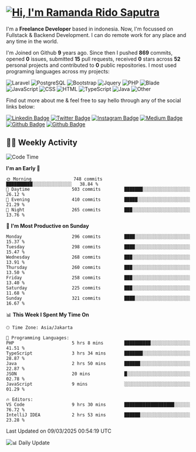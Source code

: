 # [![Hi, I'm Ramanda Rido Saputra](https://readme-typing-svg.herokuapp.com?size=24&vCenter=true&lines=%F0%9F%91%8B+Hi%2C+I'm+Ramanda+Rido+Saputra+;%F0%9F%92%BB+Fullstack+Web+Developer+)](https://git.io/typing-svg)

I'm a **Freelance Developer** based in indonesia. Now, I'm focussed on Fullstack & Backend Development. I can do remote work for any place and any time in the world.

I'm Joined on Github **9** years ago. Since then I pushed **869** commits, opened **0** issues, submitted **15** pull requests, received **0** stars across **52** personal projects and contributed to **0** public repositories.
I most used programing languages across my projects:

![Laravel](https://img.shields.io/badge/Laravel-FF2D20?flat&logo=laravel&logoColor=white)
![PostgreSQL](https://img.shields.io/badge/PostgreSQL-316192?flat&logo=postgresql&logoColor=white)
![Bootstrap](https://img.shields.io/badge/Bootstrap-563D7C?flat&logo=bootstrap&logoColor=white)
![Jquery](https://img.shields.io/badge/jQuery-0769AD?flat&logo=jquery&logoColor=white)
![PHP](https://img.shields.io/badge/-PHP-%234F5D95?style=flat&logo=PHP&logoColor=white)
![Blade](https://img.shields.io/badge/-Blade-%23f7523f?style=flat&logo=Blade&logoColor=white)
![JavaScript](https://img.shields.io/badge/-JavaScript-%23f1e05a?style=flat&logo=JavaScript&logoColor=white)
![CSS](https://img.shields.io/badge/-CSS-%23663399?style=flat&logo=CSS&logoColor=white)
![HTML](https://img.shields.io/badge/-HTML-%23e34c26?style=flat&logo=HTML&logoColor=white)
![TypeScript](https://img.shields.io/badge/-TypeScript-%233178c6?style=flat&logo=TypeScript&logoColor=white)
![Java](https://img.shields.io/badge/-Java-%23b07219?style=flat&logo=Java&logoColor=white)
![Other](https://img.shields.io/badge/-Other-%23ededed?style=flat&logo=Other&logoColor=white)

Find out more about me & feel free to say hello through any of the social links below:

[![Linkedin Badge](https://img.shields.io/badge/-ramandaaridogh-blue?style=flat&logo=Linkedin&logoColor=white&link=https://www.linkedin.com/in/ramanda-rido-saputra/)](https://www.linkedin.com/in/ramanda-rido-saputra/)
[![Twitter Badge](https://img.shields.io/badge/-ramandaaridogh-%231DA1F2.svg?style=flat&logo=twitter&logoColor=white&link=https://www.twitter.com/ramandaaridogh)](https://www.twitter.com/ramandaaridogh/)
[![Instagram Badge](https://img.shields.io/badge/-ramandaaridogh-purple?style=flat&logo=instagram&logoColor=white&link=https://instagram.com/ramandaaridogh_/)](https://instagram.com/ramandaaridogh_)
[![Medium Badge](https://img.shields.io/badge/-@ramandaaridogh-%2312100E.svg?style=flat&logo=Medium&logoColor=white&link=https://medium.com/@ramandaaridogh/)](https://medium.com/@ramandaaridogh)
[![Github Badge](https://img.shields.io/badge/-@ramandaaridogh-100000.svg?style=flat&logo=github&logoColor=white&link=https://github.com/ramandaaridogh)](https://github.com/ramandaaridogh)
[![Github Badge](https://img.shields.io/badge/-@mxcode-100000.svg?style=flat&logo=github&logoColor=white&link=https://github.com/ramanda-mxcode)](https://github.com/ramanda-mxcode)

## 👨‍💻 Weekly Activity
<!--START_SECTION:waka-->
![Code Time](http://img.shields.io/badge/Code%20Time-1%2C055%20hrs%2015%20mins-blue)

**I'm an Early 🐤** 

```text
🌞 Morning                748 commits         ██████████░░░░░░░░░░░░░░░   38.84 % 
🌆 Daytime                503 commits         ███████░░░░░░░░░░░░░░░░░░   26.12 % 
🌃 Evening                410 commits         █████░░░░░░░░░░░░░░░░░░░░   21.29 % 
🌙 Night                  265 commits         ███░░░░░░░░░░░░░░░░░░░░░░   13.76 % 
```
📅 **I'm Most Productive on Sunday** 

```text
Monday                   296 commits         ████░░░░░░░░░░░░░░░░░░░░░   15.37 % 
Tuesday                  298 commits         ████░░░░░░░░░░░░░░░░░░░░░   15.47 % 
Wednesday                268 commits         ███░░░░░░░░░░░░░░░░░░░░░░   13.91 % 
Thursday                 260 commits         ███░░░░░░░░░░░░░░░░░░░░░░   13.50 % 
Friday                   258 commits         ███░░░░░░░░░░░░░░░░░░░░░░   13.40 % 
Saturday                 225 commits         ███░░░░░░░░░░░░░░░░░░░░░░   11.68 % 
Sunday                   321 commits         ████░░░░░░░░░░░░░░░░░░░░░   16.67 % 
```


📊 **This Week I Spent My Time On** 

```text
🕑︎ Time Zone: Asia/Jakarta

💬 Programming Languages: 
PHP                      5 hrs 8 mins        ██████████░░░░░░░░░░░░░░░   41.51 % 
TypeScript               3 hrs 34 mins       ███████░░░░░░░░░░░░░░░░░░   28.87 % 
Java                     2 hrs 50 mins       ██████░░░░░░░░░░░░░░░░░░░   22.87 % 
JSON                     20 mins             █░░░░░░░░░░░░░░░░░░░░░░░░   02.78 % 
JavaScript               9 mins              ░░░░░░░░░░░░░░░░░░░░░░░░░   01.29 % 

🔥 Editors: 
VS Code                  9 hrs 30 mins       ███████████████████░░░░░░   76.72 % 
IntelliJ IDEA            2 hrs 53 mins       ██████░░░░░░░░░░░░░░░░░░░   23.28 % 
```


 Last Updated on 09/03/2025 00:54:19 UTC
<!--END_SECTION:waka-->

![📊 Daily Update](https://github.com/ramandaaridogh/ramandaaridogh/actions/workflows/update-activity.yml/badge.svg)
